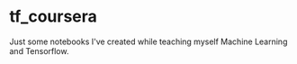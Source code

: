 # tf_coursera

Just some notebooks I've created while teaching myself Machine Learning and Tensorflow.
